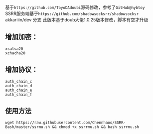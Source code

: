 基于`https://github.com/ToyoDAdoubi`源码修改，参考了`GitHub@hybtoy`    
SSRR服务端基于`https://github.com/shadowsocksrr/shadowsocksr`     akkariiin/dev 分支
此版本基于doub大佬1.0.25版本修改，脚本有空才升级

增加加密：
-----

    xsalsa20
    xchacha20


增加协议：
-----

    auth_chain_c
    auth_chain_d
    auth_chain_e
    auth_chain_f


使用方法
----

    wget https://raw.githubusercontent.com/Chennhaoo/SSRR-Bash/master/ssrmu.sh && chmod +x ssrrmu.sh && bash ssrrmu.sh
